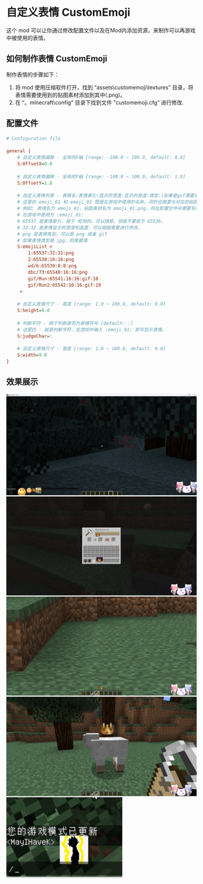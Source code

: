 # 自定义表情 CustomEmoji

这个 mod 可以让你通过修改配置文件以及在Mod内添加资源，来制作可以再游戏中被使用的表情。

## 如何制作表情 CustomEmoji

制作表情的步骤如下：

1. 将 mod 使用压缩软件打开，找到 “assets\customemoji\textures” 目录，将表情需要使用到的贴图素材添加到其中(.png)。
2. 在 “。minecraft\config\" 目录下找到文件 ”customemoji.cfg“ 进行修改.

## 配置文件
~~~cfg
# Configuration file

general {
    # 自定义表情偏移 - 全局的X轴 [range: -100.0 ~ 100.0, default: 0.0]
    S:OffsetX=0.0

    # 自定义表情偏移 - 全局的Y轴 [range: -100.0 ~ 100.0, default: 1.0]
    S:OffsetY=1.0

    # 自定义表情列表 - 表情名:表情索引:显示的宽度:显示的高度:类型:(如果是gif需要填帧率) [default: [1:65537:32:32:png], [2:65538:16:16:png], [wd/6:65539:8:8:png], [dbc/73:65540:16:16:png], [gif/Run:65541:16:16:gif:10], [gif/Run2:65542:16:16:gif:10]]
    # 这里的 emoji_01 和 emoji_02 既是在游戏中使用的名称，同时也需要与对应的贴图素材名称保持一致。
    # 例如: 表情名为 emoji_01，贴图素材名为 emoji_01.png，则在配置文件中需要写成 emoji_01:65537。
    # 在游戏中使用为 :emoji_01:
    # 65537 是表情索引，用于 检测的，可以随意，但是不要低于 65536。
    # 32:32 是表情显示的宽度和高度，可以根据需要进行修改。
    # png 是表情类型，可以是 png 或者 gif
    # 如果表情类型是 jpg，则需要填
    S:emojiList <
        1:65537:32:32:png
        2:65538:16:16:png
        wd/6:65539:8:8:png
        dbc/73:65540:16:16:png
        gif/Run:65541:16:16:gif:10
        gif/Run2:65542:16:16:gif:10
     >

    # 自定义表情尺寸 - 高度 [range: 1.0 ~ 100.0, default: 9.0]
    S:height=9.0

    # 判断字符 - 用于判断是否为表情符号 [default: :]
    # 这里的 : 就是判断字符，在游戏中输入 :emoji_01: 即可显示表情。
    S:judgeChar=:

    # 自定义表情尺寸 - 宽度 [range: 1.0 ~ 100.0, default: 9.0]
    S:width=9.0
}
~~~

## 效果展示
![静态图片](images/img.png "")
![静态图片](images/img_1.png "")
![静态图片](images/img_2.png "")
![静态图片](images/img_3.png "")
![动态图片](images/recording.gif "")
